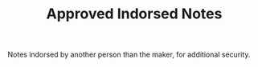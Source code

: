 ---
title: Approved Indorsed Notes
letter: A
permalink: "/definitions/approved-indorsed-notes.html"
body: Notes indorsed by another person than the maker, for additional security.
published_at: '2018-07-07'
source: Black's Law Dictionary
layout: post
---